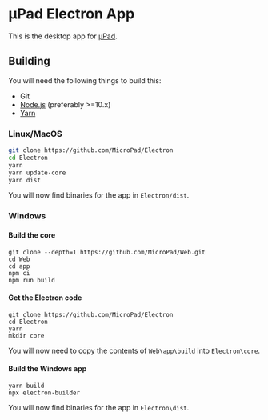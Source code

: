# µPad Electron App
This is the desktop app for [µPad](https://getmicropad.com).

## Building
You will need the following things to build this:  
- Git
- [Node.js](https://nodejs.org) (preferably >=10.x)
- [Yarn](https://yarnpkg.com)

### Linux/MacOS
```bash
git clone https://github.com/MicroPad/Electron
cd Electron
yarn
yarn update-core
yarn dist
```

You will now find binaries for the app in `Electron/dist`.

### Windows
#### Build the core
```Batchfile
git clone --depth=1 https://github.com/MicroPad/Web.git
cd Web
cd app
npm ci
npm run build
```

#### Get the Electron code
```Batchfile
git clone https://github.com/MicroPad/Electron
cd Electron
yarn
mkdir core
```

You will now need to copy the contents of `Web\app\build`  into `Electron\core`.

#### Build the Windows app
```Batchfile
yarn build
npx electron-builder
```

You will now find binaries for the app in `Electron\dist`.